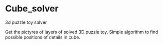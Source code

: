 Cube_solver
===========

3d puzzle toy solver

Get the pictyres of layers of solved 3D puzzle toy. Simple algorithm to find possible positions of details in cube.
